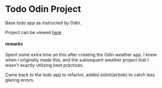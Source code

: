# Todo Odin Project

Base todo app as instructed by Odin.

Project can be viewed [here](https://0xcire.github.io/odin-todo/)

#### remarks

Spent some extra time on this after creating the Odin weather app. I knew when I originally made this, and the subsequent weather project that I wasn't exactly utilizing best practices.

Came back to the todo app to refactor, added eslint(airbnb) to catch less glaring errors.
